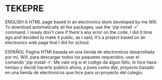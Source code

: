 # TEKEPRE
ENGLISH
A HTML page based in an electronics store developed by me Will. To download automatically all the packages, use the 'pip install -r' command.
I reaaly don't care if there's any error on the code, I did it time ago and decided to make it public, as I said, it's a project based on an 
electronics web page that I did for school.

ESPAÑOL
Pagina HTMl basada en una tienda de electronicos desarrollada por mi, Will, para descargar todos los paquetes requeridos, usar el comando 'pip install -r'.
Me vale vrg si el codigo da algun fallo, lo hice hace tiempo y decidi hacerlo publico ahora, y pues como dije, proyecto basado en una tienda de electronicos 
que hice para un proyecto del colegio.

 
